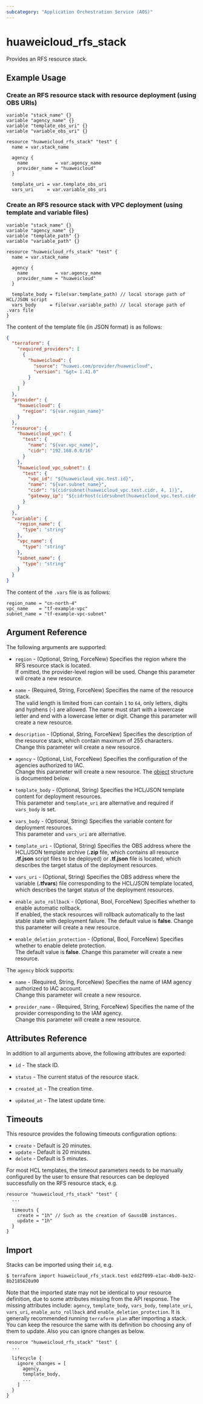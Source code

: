 ```yaml
---
subcategory: "Application Orchestration Service (AOS)"
---
```


# huaweicloud_rfs_stack

Provides an RFS resource stack.

## Example Usage

### Create an RFS resource stack with resource deployment (using OBS URIs)

```hcl
variable "stack_name" {}
variable "agency_name" {}
variable "template_obs_uri" {}
variable "variable_obs_uri" {}

resource "huaweicloud_rfs_stack" "test" {
  name = var.stack_name

  agency {
    name          = var.agency_name
    provider_name = "huaweicloud"
  }

  template_uri = var.template_obs_uri
  vars_uri     = var.variable_obs_uri
```

### Create an RFS resource stack with VPC deployment (using template and variable files)

```hcl
variable "stack_name" {}
variable "agency_name" {}
variable "template_path" {}
variable "variable_path" {}

resource "huaweicloud_rfs_stack" "test" {
  name = var.stack_name

  agency {
    name          = var.agency_name
    provider_name = "huaweicloud"
  }

  template_body = file(var.template_path) // local storage path of HCL/JSON script
  vars_body     = file(var.variable_path) // local storage path of .vars file
}
```

The content of the template file (in JSON format) is as follows:

```json
{
  "terraform": {
    "required_providers": [
      {
        "huaweicloud": {
          "source": "huawei.com/provider/huaweicloud",
          "version": "&gt= 1.41.0"
        }
      }
    ]
  },
  "provider": {
    "huaweicloud": {
      "region": "${var.region_name}"
    }
  },
  "resource": {
    "huaweicloud_vpc": {
      "test": {
        "name": "${var.vpc_name}",
        "cidr": "192.168.0.0/16"
      }
    },
    "huaweicloud_vpc_subnet": {
      "test": {
        "vpc_id": "${huaweicloud_vpc.test.id}",
        "name": "${var.subnet_name}",
        "cidr": "${cidrsubnet(huaweicloud_vpc.test.cidr, 4, 1)}",
        "gateway_ip": "${cidrhost(cidrsubnet(huaweicloud_vpc.test.cidr, 4, 1), 1)}"
      }
    }
  },
  "variable": {
    "region_name": {
      "type": "string"
    },
    "vpc_name": {
      "type": "string"
    },
    "subnet_name": {
      "type": "string"
    }
  }
}
```

The content of the `.vars` file is as follows:

```hcl
region_name = "cn-north-4"
vpc_name    = "tf-example-vpc"
subnet_name = "tf-example-vpc-subnet"
```

## Argument Reference

The following arguments are supported:

* `region` - (Optional, String, ForceNew) Specifies the region where the RFS resource stack is located.  
  If omitted, the provider-level region will be used. Change this parameter will create a new resource.

* `name` - (Required, String, ForceNew) Specifies the name of the resource stack.  
  The valid length is limited from can contain `1` to `64`, only letters, digits and hyphens (-) are allowed.
  The name must start with a lowercase letter and end with a lowercase letter or digit.
  Change this parameter will create a new resource.

* `description` - (Optional, String, ForceNew) Specifies the description of the resource stack, which contain maximum of
  255 characters.  
  Change this parameter will create a new resource.

* `agency` - (Optional, List, ForceNew) Specifies the configuration of the agencies authorized to IAC.  
  Change this parameter will create a new resource.
  The [object](#stack_agency) structure is documented below.

* `template_body` - (Optional, String) Specifies the HCL/JSON template content for deployment resources.  
  This parameter and `template_uri` are alternative and required if `vars_body` is set.

* `vars_body` - (Optional, String) Specifies the variable content for deployment resources.  
  This parameter and `vars_uri` are alternative.

* `template_uri` - (Optional, String) Specifies the OBS address where the HCL/JSON template archive (**.zip** file,
  which contains all resource **.tf.json** script files to be deployed) or **.tf.json** file is located, which describes
  the target status of the deployment resources.

* `vars_uri` - (Optional, String) Specifies the OBS address where the variable (**.tfvars**) file corresponding to the
  HCL/JSON template located, which describes the target status of the deployment resources.

* `enable_auto_rollback` - (Optional, Bool, ForceNew) Specifies whether to enable automatic rollback.  
  If enabled, the stack resources will rollback automatically to the last stable state with deployment failure.
  The default value is **false**.
  Change this parameter will create a new resource.

* `enable_deletion_protection` - (Optional, Bool, ForceNew) Specifies whether to enable delete protection.  
  The default value is **false**.
  Change this parameter will create a new resource.

<a name="stack_agency"></a>
The `agency` block supports:

* `name` - (Required, String, ForceNew) Specifies the name of IAM agency authorized to IAC account.  
  Change this parameter will create a new resource.

* `provider_name` - (Required, String, ForceNew) Specifies the name of the provider corresponding to the IAM agency.  
  Change this parameter will create a new resource.

## Attributes Reference

In addition to all arguments above, the following attributes are exported:

* `id` - The stack ID.

* `status` - The current status of the resource stack.

* `created_at` - The creation time.

* `updated_at` - The latest update time.

## Timeouts

This resource provides the following timeouts configuration options:

* `create` - Default is 20 minutes.
* `update` - Default is 20 minutes.
* `delete` - Default is 5 minutes.

For most HCL templates, the timeout parameters needs to be manually configured by the user to ensure that resources can
be deployed successfully on the RFS resource stack, e.g.

```hcl
resource "huaweicloud_rfs_stack" "test" {
  ...

  timeouts {
    create = "1h" // Such as the creation of GaussDB instances.
    update = "1h"
  }
}
```

## Import

Stacks can be imported using their `id`, e.g.

```
$ terraform import huaweicloud_rfs_stack.test edd2f099-e1ac-4bd0-be32-8b2185620a90
```

Note that the imported state may not be identical to your resource definition, due to some attributes missing from the
API response. The missing attributes include: `agency`, `template_body`, `vars_body`, `template_uri`, `vars_uri`,
`enable_auto_rollback` and `enable_deletion_protection`. It is generally recommended running `terraform plan` after
importing a stack. You can keep the resource the same with its definition bo choosing any of them to update.
Also you can ignore changes as below.

```hcl
resource "huaweicloud_rfs_stack" "test" {
  ...

  lifecycle {
    ignore_changes = [
      agency,
      template_body,
      ...
    ]
  }
}
```
